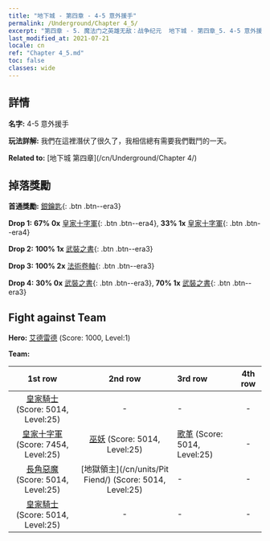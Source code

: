 ```yaml
---
title: "地下城 - 第四章 - 4-5 意外援手"
permalink: /Underground/Chapter 4_5/
excerpt: "第四章 - 5. 魔法门之英雄无敌：战争纪元  地下城 - 第四章_5. 4-5 意外援手"
last_modified_at: 2021-07-21
locale: cn
ref: "Chapter 4_5.md"
toc: false
classes: wide
---
```


## 詳情

 **名字:** 4-5 意外援手

 **玩法詳解:**       我們在這裡潛伏了很久了，我相信總有需要我們戰鬥的一天。

 **Related to:** [地下城 第四章](/cn/Underground/Chapter 4/)

## 掉落獎勵

 **首通獎勵:** [銀鑰匙](/cn/Items/con_693/){: .btn .btn--era3}

 **Drop 1:** **67% 0x** [皇家十字軍](/cn/Items/unt_193/){: .btn .btn--era4}, **33% 1x** [皇家十字軍](/cn/Items/unt_193/){: .btn .btn--era4}

 **Drop 2:** **100% 1x** [武裝之書](/cn/Items/mat_25/){: .btn .btn--era3}

 **Drop 3:** **100% 2x** [法術卷軸](/cn/Items/con_694/){: .btn .btn--era3}

 **Drop 4:** **30% 0x** [武裝之書](/cn/Items/mat_18/){: .btn .btn--era3}, **70% 1x** [武裝之書](/cn/Items/mat_18/){: .btn .btn--era3}


## Fight against Team
 **Hero:** [艾德雷德](/cn/heroes/Adelaide/) (Score: 1000, Level:1)

 **Team:**


  | 1st row | 2nd row | 3rd row | 4th row |
  |:----:|:----:|:----|:----:|
  | [皇家騎士](/cn/units/Cavalier/) (Score: 5014, Level:25)  | - | - | - |
  | [皇家十字軍](/cn/units/Swordsman/) (Score: 7454, Level:25)  | [巫妖](/cn/units/Lich/) (Score: 5014, Level:25)  | [歌革](/cn/units/Gog/) (Score: 5014, Level:25)  | - |
  | [長角惡魔](/cn/units/Demon/) (Score: 5014, Level:25)  | [地獄領主](/cn/units/Pit Fiend/) (Score: 5014, Level:25)  | - | - |
  | [皇家騎士](/cn/units/Cavalier/) (Score: 5014, Level:25)  | - | - | - |


